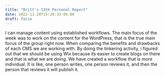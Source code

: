 ```yaml
---
title: "Britt's 13th Personal Report"
date: 2022-11-20T15:20:33-04.00
draft: false
---
```


I can manage content using established workflows. The main focus of the week was to work on the content for the WordPress, that is the true main focus of the group right now. When comparing the benefits and drawbacks of each CMS we are working with. By doing the tinkering activity, i figured out that we should be using Wix because its easier to create blogs on there and that is what we are doing. We have created a workflow that is more individual. It is like, one person writes, one person reviews it, and then the person that reviews it will publish it. 